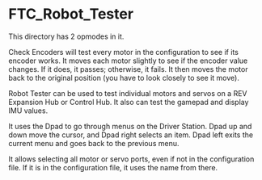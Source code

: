 # FTC_Robot_Tester

This directory has 2 opmodes in it.

Check Encoders will test every motor in the configuration to see if its encoder works. It moves each motor slightly to see if the encoder value changes. If it does, it passes; otherwise, it fails. It then moves the motor back to the original position (you have to look closely to see it move).

Robot Tester can be used to test individual motors and servos on a REV Expansion Hub or Control Hub. It also can test the gamepad and display IMU values.

It uses the Dpad to go through menus on the Driver Station. Dpad up and down move the cursor, and Dpad right selects an item. Dpad left exits the current menu and goes back to the previous menu.

It allows selecting all motor or servo ports, even if not in the configuration file. If it is in the configuration file, it uses the name from there.
